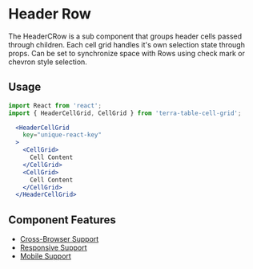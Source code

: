 # Header Row

The HeaderCRow is a sub component that groups header cells passed through children. Each cell grid handles it's own selection state through props. Can be set to synchronize space with Rows using check mark or chevron style selection.

## Usage

```jsx
import React from 'react';
import { HeaderCellGrid, CellGrid } from 'terra-table-cell-grid';

  <HeaderCellGrid
    key="unique-react-key"
  >
    <CellGrid>
      Cell Content
    </CellGrid>
    <CellGrid>
      Cell Content
    </CellGrid>
  </HeaderCellGrid>
```

## Component Features
* [Cross-Browser Support](https://github.com/cerner/terra-ui/blob/master/src/terra-dev-site/contributing/ComponentStandards.e.contributing.md#cross-browser-support)
* [Responsive Support](https://github.com/cerner/terra-ui/blob/master/src/terra-dev-site/contributing/ComponentStandards.e.contributing.md#responsive-support)
* [Mobile Support](https://github.com/cerner/terra-ui/blob/master/src/terra-dev-site/contributing/ComponentStandards.e.contributing.md#mobile-support)
